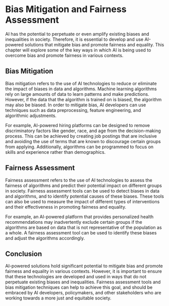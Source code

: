 Bias Mitigation and Fairness Assessment
=======================================================================================

AI has the potential to perpetuate or even amplify existing biases and inequalities in society. Therefore, it is essential to develop and use AI-powered solutions that mitigate bias and promote fairness and equality. This chapter will explore some of the key ways in which AI is being used to overcome bias and promote fairness in various contexts.

Bias Mitigation
---------------

Bias mitigation refers to the use of AI technologies to reduce or eliminate the impact of biases in data and algorithms. Machine learning algorithms rely on large amounts of data to learn patterns and make predictions. However, if the data that the algorithm is trained on is biased, the algorithm may also be biased. In order to mitigate bias, AI developers can use techniques such as data preprocessing, feature engineering, and algorithmic adjustments.

For example, AI-powered hiring platforms can be designed to remove discriminatory factors like gender, race, and age from the decision-making process. This can be achieved by creating job postings that are inclusive and avoiding the use of terms that are known to discourage certain groups from applying. Additionally, algorithms can be programmed to focus on skills and experience rather than demographics.

Fairness Assessment
-------------------

Fairness assessment refers to the use of AI technologies to assess the fairness of algorithms and predict their potential impact on different groups in society. Fairness assessment tools can be used to detect biases in data and algorithms, and to identify potential causes of these biases. These tools can also be used to measure the impact of different types of interventions and their effectiveness in promoting fairness and equality.

For example, an AI-powered platform that provides personalized health recommendations may inadvertently exclude certain groups if the algorithms are based on data that is not representative of the population as a whole. A fairness assessment tool can be used to identify these biases and adjust the algorithms accordingly.

Conclusion
----------

AI-powered solutions hold significant potential to mitigate bias and promote fairness and equality in various contexts. However, it is important to ensure that these technologies are developed and used in ways that do not perpetuate existing biases and inequalities. Fairness assessment tools and bias mitigation techniques can help to achieve this goal, and should be embraced by AI developers, policymakers, and other stakeholders who are working towards a more just and equitable society.
